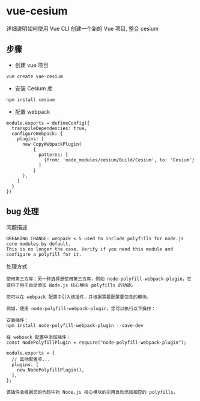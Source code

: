 # vue-cesium

详细说明如何使用 Vue CLI 创建一个新的 Vue 项目, 整合 cesium

## 步骤

- 创建 vue 项目

```
vue create vue-cesium
```

- 安装 Cesium 库

```
npm install cesium
```

- 配置 webpack

```
module.exports = defineConfig({
  transpileDependencies: true,
  configureWebpack: {
    plugins: [
      new CopyWebpackPlugin(
          {
            patterns: [
              {from: 'node_modules/cesium/Build/Cesium', to: 'Cesium'}
            ]
          }
      ),
    ]
  }
})
```

## bug 处理

问题描述

```
BREAKING CHANGE: webpack < 5 used to include polyfills for node.js core modules by default.
This is no longer the case. Verify if you need this module and configure a polyfill for it.
```

处理方式

```
使用第三方库：另一种选择是使用第三方库，例如 node-polyfill-webpack-plugin，它提供了用于自动添加 Node.js 核心模块 polyfills 的功能。

您可以在 webpack 配置中引入该插件，并根据需要配置要包含的模块。

例如，使用 node-polyfill-webpack-plugin，您可以执行以下操作：

安装插件：
npm install node-polyfill-webpack-plugin --save-dev

在 webpack 配置中添加插件：
const NodePolyfillPlugin = require("node-polyfill-webpack-plugin");

module.exports = {
  // 其他配置项...
  plugins: [
    new NodePolyfillPlugin(),
  ],
};

该插件会根据您的代码中对 Node.js 核心模块的引用自动添加相应的 polyfills。
```